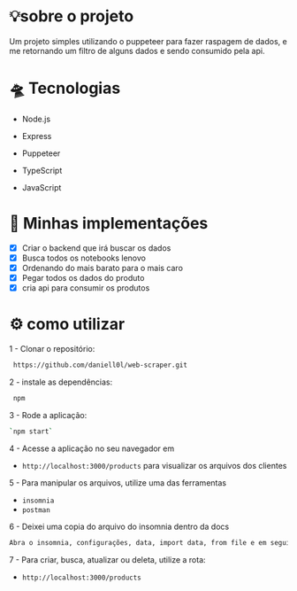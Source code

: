# 💡sobre o projeto

Um projeto simples utilizando o puppeteer para fazer raspagem de dados, e me retornando um filtro de alguns dados e sendo consumido pela api.

# 🛸 Tecnologias

* Node.js

* Express

* Puppeteer

* TypeScript

* JavaScript
# 🧪 Minhas implementações

- [x] Criar o backend que irá buscar os dados
- [x] Busca todos os notebooks lenovo
- [x] Ordenando do mais barato para o mais caro
- [x] Pegar todos os dados do produto 
- [x] cria api para consumir os produtos

# ⚙️ como utilizar

1 - Clonar o repositório:

```bash
 https://github.com/daniell0l/web-scraper.git
```

2 - instale as dependências:

```bash
 npm
 ```

3 - Rode a aplicação:

```bash
`npm start`
```

4 -  Acesse a aplicação no seu navegador em
* `http://localhost:3000/products` para visualizar os arquivos dos clientes


5 - Para manipular os arquivos, utilize uma das ferramentas 
* `insomnia`
* `postman`

6 - Deixei uma copia do arquivo do insomnia dentro da docs

```bash
Abra o insomnia, configurações, data, import data, from file e em seguida procure a pasta docs dentro do projeto e selecione o arquivo do insomnia
```

7 - Para criar, busca, atualizar ou deleta, utilize a rota:
* `http://localhost:3000/products`
